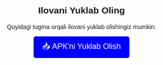 <!DOCTYPE html>
<html lang="uz">
<head>
    <meta charset="UTF-8">
    <meta name="viewport" content="width=device-width, initial-scale=1.0">
    <title>Ilovani Yuklab Olish</title>
</head>
<body style="text-align: center; font-family: Arial, sans-serif; margin-top: 50px;">
    <h2>Ilovani Yuklab Oling</h2>
    <p>Quyidagi tugma orqali ilovani yuklab olishingiz mumkin:</p>
    <a href="https://github.com/hamzaqurbonov/Ilova/releases/tag/v1.0.0/app-debug.apk"
       style="display: inline-block; padding: 10px 20px; font-size: 18px; color: white; background: blue; text-decoration: none; border-radius: 5px;">
       📥 APK'ni Yuklab Olish
    </a>
</body>
</html>
